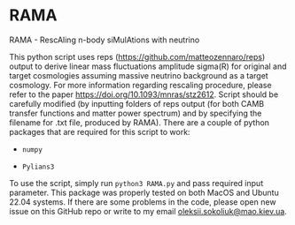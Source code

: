 # RAMA
RAMA - RescAling n-body siMulAtions with neutrino

This python script uses reps (https://github.com/matteozennaro/reps) output to derive linear mass fluctuations amplitude sigma(R) for original and 
target cosmologies assuming massive neutrino background as a target cosmology. For more information regarding 
rescaling procedure, please refer to the paper https://doi.org/10.1093/mnras/stz2612. Script should be carefully 
modified (by inputting folders of reps output (for both CAMB transfer functions and matter power spectrum) and by specifying the filename for .txt file, produced by RAMA). There are a couple of python packages that are required for this script to work:
- `numpy`
+ `Pylians3`

To use the script, simply run `python3 RAMA.py` and pass required input parameter. This package was properly tested on both MacOS and Ubuntu 22.04 systems. If there are some problems in the code, please open new issue on this GitHub repo or write to my email oleksii.sokoliuk@mao.kiev.ua.
